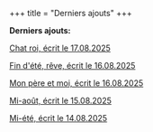 +++
title = "Derniers ajouts"
+++

**Derniers ajouts:**

[Chat roi, écrit le 17.08.2025](./seasons/28_vingt_huitieme_saison/chat_roi)

[Fin d'été, rêve, écrit le 16.08.2025](./seasons/28_vingt_huitieme_saison/fin_d_ete_reve)

[Mon père et moi, écrit le 16.08.2025](./seasons/28_vingt_huitieme_saison/mon_pere_et_moi)

[Mi-août, écrit le 15.08.2025](./seasons/28_vingt_huitieme_saison/mi_aout)

[Mi-été, écrit le 14.08.2025](./seasons/28_vingt_huitieme_saison/mi_ete)
